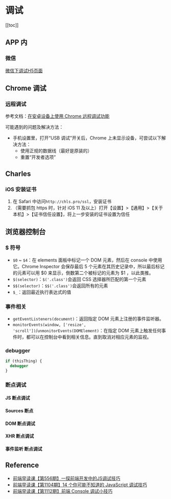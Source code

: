 # 调试

[[toc]]

## APP 内

### 微信

[微信下调试H5页面](https://segmentfault.com/a/1190000018407990)

## Chrome 调试

### 远程调试

参考文档：[在安卓设备上使用 Chrome 远程调试功能](http://wiki.jikexueyuan.com/project/chrome-devtools/remote-debugging-on-android.html)

可能遇到的问题及解决方法：

- 手机设置里，打开“USB 调试”开关后，Chrome 上未显示设备，可尝试以下解决方法：
  - 使用正规的数据线（最好是原装的）
  - 重置“开发者选项”

## Charles

### iOS 安装证书

1. 在 Safari 中访问`http://chls.pro/ssl`，安装证书
2. （需要抓包 https 时，针对 iOS 11 及以上）打开【设置】>【通用】>【关于本机】>【证书信任设置】，将上一步安装的证书设置为信任

## 浏览器控制台

### $ 符号

- `$0` ~ `$4`：在 elements 面板中标记一个 DOM 元素，然后在 console 中使用它。Chrome Inspector 会保存最后 5 个元素在其历史记录中，所以最后标记的元素可以用 $0 来显示，倒数第二个被标记的元素为 $1 ，以此类推。
- `$(selector)`：`$('.class')`会返回 CSS 选择器所匹配的第一个元素
- `$$(selector)`：`$$('.class')`会返回所有的元素
- `$_`：返回最近执行表达式的值

### 事件相关

- `getEventListeners(document)`：返回指定 DOM 元素上注册的事件监听器。
- `monitorEvents(window, ['resize', 'scroll'])`/`unmonitorEvents(DOMElement)`：在指定 DOM 元素上触发任何事件时，都可以在控制台中看到相关信息。直到取消对相应元素的监视。

### debugger

```js
if (thisThing) {
  debugger
}
```

### 断点调试

#### JS 断点调试

#### Sources 断点

#### DOM 断点调试

#### XHR 断点调试

#### 事件监听 断点调试

## Reference

- [前端早读课【第556期】一探前端开发中的JS调试技巧](https://mp.weixin.qq.com/s?__biz=MjM5MTA1MjAxMQ==&mid=2651220284&idx=1&sn=26eab0ec27163e7cb020fd95ac0dfaee&scene=21#wechat_redirect)
- [前端早读课【第1104期】14 个你可能不知道的 JavaScript 调试技巧](https://mp.weixin.qq.com/s?__biz=MjM5MTA1MjAxMQ==&mid=2651227260&idx=1&sn=7471c6326c41ab56d9653948ab5803a8&chksm=bd495df88a3ed4eeec595e226eaa075890ff0b33d08ee72f5639868c63b3b8dd65d255f2cf22&scene=21#wechat_redirect)
- [前端早读课【第1112期】前端 Console 调试小技巧](https://mp.weixin.qq.com/s/0g8X8As0X5FdBdjnWWBQkQ)
